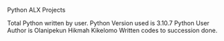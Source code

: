 Python ALX Projects


Total Python written by user.
Python Version used is 3.10.7
Python User Author is Olanipekun Hikmah Kikelomo
Written codes to succession done.
